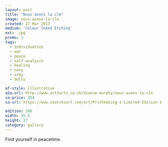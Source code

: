 ```yaml
---
layout: post
title: "Nous avons la clé"
image: nous-avons-la-cle
created: 17 Mar 2017
medium: 'Colour Inked Etching'
ext: .jpg
promo: 1
tags:
  - individuation
  - war
  - peace
  - self-analysis
  - healing
  - navy
  - army
  - dolls

af-style: illustrative
a2a-url: http://www.art2arts.co.uk/dianne-murphy/nous-avons-la-cle
sa-price: 354
sa-url: https://www.saatchiart.com/art/Printmaking-1-Limited-Edition-1-of-100/19454/3493802/view

edition: 100
width: 35.5
height: 27
category: gallery
---
```


Find yourself in peacetime.
